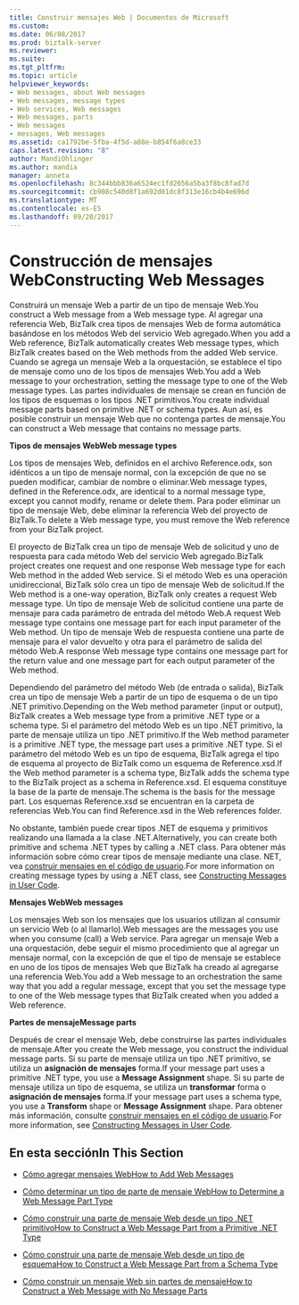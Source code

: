 ```yaml
---
title: Construir mensajes Web | Documentos de Microsoft
ms.custom: 
ms.date: 06/08/2017
ms.prod: biztalk-server
ms.reviewer: 
ms.suite: 
ms.tgt_pltfrm: 
ms.topic: article
helpviewer_keywords:
- Web messages, about Web messages
- Web messages, message types
- Web services, Web messages
- Web messages, parts
- Web messages
- messages, Web messages
ms.assetid: ca1792be-5fba-4f5d-a88e-b854f6a8ce33
caps.latest.revision: "8"
author: MandiOhlinger
ms.author: mandia
manager: anneta
ms.openlocfilehash: 8c344bbb836a6524ec1fd2656a5ba3f8bc8fad7d
ms.sourcegitcommit: cb908c540d8f1a692d01dc8f313e16cb4b4e696d
ms.translationtype: MT
ms.contentlocale: es-ES
ms.lasthandoff: 09/20/2017
---
```

# <a name="constructing-web-messages"></a><span data-ttu-id="e5c09-102">Construcción de mensajes Web</span><span class="sxs-lookup"><span data-stu-id="e5c09-102">Constructing Web Messages</span></span>
<span data-ttu-id="e5c09-103">Construirá un mensaje Web a partir de un tipo de mensaje Web.</span><span class="sxs-lookup"><span data-stu-id="e5c09-103">You construct a Web message from a Web message type.</span></span> <span data-ttu-id="e5c09-104">Al agregar una referencia Web, BizTalk crea tipos de mensajes Web de forma automática basándose en los métodos Web del servicio Web agregado.</span><span class="sxs-lookup"><span data-stu-id="e5c09-104">When you add a Web reference, BizTalk automatically creates Web message types, which BizTalk creates based on the Web methods from the added Web service.</span></span> <span data-ttu-id="e5c09-105">Cuando se agrega un mensaje Web a la orquestación, se establece el tipo de mensaje como uno de los tipos de mensajes Web.</span><span class="sxs-lookup"><span data-stu-id="e5c09-105">You add a Web message to your orchestration, setting the message type to one of the Web message types.</span></span> <span data-ttu-id="e5c09-106">Las partes individuales de mensaje se crean en función de los tipos de esquemas o los tipos .NET primitivos.</span><span class="sxs-lookup"><span data-stu-id="e5c09-106">You create individual message parts based on primitive .NET or schema types.</span></span> <span data-ttu-id="e5c09-107">Aun así, es posible construir un mensaje Web que no contenga partes de mensaje.</span><span class="sxs-lookup"><span data-stu-id="e5c09-107">You can construct a Web message that contains no message parts.</span></span>  
  
 <span data-ttu-id="e5c09-108">**Tipos de mensajes Web**</span><span class="sxs-lookup"><span data-stu-id="e5c09-108">**Web message types**</span></span>  
  
 <span data-ttu-id="e5c09-109">Los tipos de mensajes Web, definidos en el archivo Reference.odx, son idénticos a un tipo de mensaje normal, con la excepción de que no se pueden modificar, cambiar de nombre o eliminar.</span><span class="sxs-lookup"><span data-stu-id="e5c09-109">Web message types, defined in the Reference.odx, are identical to a normal message type, except you cannot modify, rename or delete them.</span></span> <span data-ttu-id="e5c09-110">Para poder eliminar un tipo de mensaje Web, debe eliminar la referencia Web del proyecto de BizTalk.</span><span class="sxs-lookup"><span data-stu-id="e5c09-110">To delete a Web message type, you must remove the Web reference from your BizTalk project.</span></span>  
  
 <span data-ttu-id="e5c09-111">El proyecto de BizTalk crea un tipo de mensaje Web de solicitud y uno de respuesta para cada método Web del servicio Web agregado.</span><span class="sxs-lookup"><span data-stu-id="e5c09-111">BizTalk project creates one request and one response Web message type for each Web method in the added Web service.</span></span> <span data-ttu-id="e5c09-112">Si el método Web es una operación unidireccional, BizTalk sólo crea un tipo de mensaje Web de solicitud.</span><span class="sxs-lookup"><span data-stu-id="e5c09-112">If the Web method is a one-way operation, BizTalk only creates a request Web message type.</span></span> <span data-ttu-id="e5c09-113">Un tipo de mensaje Web de solicitud contiene una parte de mensaje para cada parámetro de entrada del método Web.</span><span class="sxs-lookup"><span data-stu-id="e5c09-113">A request Web message type contains one message part for each input parameter of the Web method.</span></span> <span data-ttu-id="e5c09-114">Un tipo de mensaje Web de respuesta contiene una parte de mensaje para el valor devuelto y otra para el parámetro de salida del método Web.</span><span class="sxs-lookup"><span data-stu-id="e5c09-114">A response Web message type contains one message part for the return value and one message part for each output parameter of the Web method.</span></span>  
  
 <span data-ttu-id="e5c09-115">Dependiendo del parámetro del método Web (de entrada o salida), BizTalk crea un tipo de mensaje Web a partir de un tipo de esquema o de un tipo .NET primitivo.</span><span class="sxs-lookup"><span data-stu-id="e5c09-115">Depending on the Web method parameter (input or output), BizTalk creates a Web message type from a primitive .NET type or a schema type.</span></span> <span data-ttu-id="e5c09-116">Si el parámetro del método Web es un tipo .NET primitivo, la parte de mensaje utiliza un tipo .NET primitivo.</span><span class="sxs-lookup"><span data-stu-id="e5c09-116">If the Web method parameter is a primitive .NET type, the message part uses a primitive .NET type.</span></span> <span data-ttu-id="e5c09-117">Si el parámetro del método Web es un tipo de esquema, BizTalk agrega el tipo de esquema al proyecto de BizTalk como un esquema de Reference.xsd.</span><span class="sxs-lookup"><span data-stu-id="e5c09-117">If the Web method parameter is a schema type, BizTalk adds the schema type to the BizTalk project as a schema in Reference.xsd.</span></span> <span data-ttu-id="e5c09-118">El esquema constituye la base de la parte de mensaje.</span><span class="sxs-lookup"><span data-stu-id="e5c09-118">The schema is the basis for the message part.</span></span> <span data-ttu-id="e5c09-119">Los esquemas Reference.xsd se encuentran en la carpeta de referencias Web.</span><span class="sxs-lookup"><span data-stu-id="e5c09-119">You can find Reference.xsd in the Web references folder.</span></span>  
  
 <span data-ttu-id="e5c09-120">No obstante, también puede crear tipos .NET de esquema y primitivos realizando una llamada a la clase .NET.</span><span class="sxs-lookup"><span data-stu-id="e5c09-120">Alternatively, you can create both primitive and schema .NET types by calling a .NET class.</span></span> <span data-ttu-id="e5c09-121">Para obtener más información sobre cómo crear tipos de mensaje mediante una clase. NET, vea [construir mensajes en el código de usuario](../core/constructing-messages-in-user-code.md).</span><span class="sxs-lookup"><span data-stu-id="e5c09-121">For more information on creating message types by using a .NET class, see [Constructing Messages in User Code](../core/constructing-messages-in-user-code.md).</span></span>  
  
 <span data-ttu-id="e5c09-122">**Mensajes Web**</span><span class="sxs-lookup"><span data-stu-id="e5c09-122">**Web messages**</span></span>  
  
 <span data-ttu-id="e5c09-123">Los mensajes Web son los mensajes que los usuarios utilizan al consumir un servicio Web (o al llamarlo).</span><span class="sxs-lookup"><span data-stu-id="e5c09-123">Web messages are the messages you use when you consume (call) a Web service.</span></span> <span data-ttu-id="e5c09-124">Para agregar un mensaje Web a una orquestación, debe seguir el mismo procedimiento que al agregar un mensaje normal, con la excepción de que el tipo de mensaje se establece en uno de los tipos de mensajes Web que BizTalk ha creado al agregarse una referencia Web.</span><span class="sxs-lookup"><span data-stu-id="e5c09-124">You add a Web message to an orchestration the same way that you add a regular message, except that you set the message type to one of the Web message types that BizTalk created when you added a Web reference.</span></span>  
  
 <span data-ttu-id="e5c09-125">**Partes de mensaje**</span><span class="sxs-lookup"><span data-stu-id="e5c09-125">**Message parts**</span></span>  
  
 <span data-ttu-id="e5c09-126">Después de crear el mensaje Web, debe construirse las partes individuales de mensaje.</span><span class="sxs-lookup"><span data-stu-id="e5c09-126">After you create the Web message, you construct the individual message parts.</span></span> <span data-ttu-id="e5c09-127">Si su parte de mensaje utiliza un tipo .NET primitivo, se utiliza un **asignación de mensajes** forma.</span><span class="sxs-lookup"><span data-stu-id="e5c09-127">If your message part uses a primitive .NET type, you use a **Message Assignment** shape.</span></span> <span data-ttu-id="e5c09-128">Si su parte de mensaje utiliza un tipo de esquema, se utiliza un **transformar** forma o **asignación de mensajes** forma.</span><span class="sxs-lookup"><span data-stu-id="e5c09-128">If your message part uses a schema type, you use a **Transform** shape or **Message Assignment** shape.</span></span> <span data-ttu-id="e5c09-129">Para obtener más información, consulte [construir mensajes en el código de usuario](../core/constructing-messages-in-user-code.md).</span><span class="sxs-lookup"><span data-stu-id="e5c09-129">For more information, see [Constructing Messages in User Code](../core/constructing-messages-in-user-code.md).</span></span>  
  
## <a name="in-this-section"></a><span data-ttu-id="e5c09-130">En esta sección</span><span class="sxs-lookup"><span data-stu-id="e5c09-130">In This Section</span></span>  
  
-   [<span data-ttu-id="e5c09-131">Cómo agregar mensajes Web</span><span class="sxs-lookup"><span data-stu-id="e5c09-131">How to Add Web Messages</span></span>](../core/how-to-add-web-messages.md)  
  
-   [<span data-ttu-id="e5c09-132">Cómo determinar un tipo de parte de mensaje Web</span><span class="sxs-lookup"><span data-stu-id="e5c09-132">How to Determine a Web Message Part Type</span></span>](../core/how-to-determine-a-web-message-part-type.md)  
  
-   [<span data-ttu-id="e5c09-133">Cómo construir una parte de mensaje Web desde un tipo .NET primitivo</span><span class="sxs-lookup"><span data-stu-id="e5c09-133">How to Construct a Web Message Part from a Primitive .NET Type</span></span>](../core/how-to-construct-a-web-message-part-from-a-primitive-net-type.md)  
  
-   [<span data-ttu-id="e5c09-134">Cómo construir una parte de mensaje Web desde un tipo de esquema</span><span class="sxs-lookup"><span data-stu-id="e5c09-134">How to Construct a Web Message Part from a Schema Type</span></span>](../core/how-to-construct-a-web-message-part-from-a-schema-type.md)  
  
-   [<span data-ttu-id="e5c09-135">Cómo construir un mensaje Web sin partes de mensaje</span><span class="sxs-lookup"><span data-stu-id="e5c09-135">How to Construct a Web Message with No Message Parts</span></span>](../core/how-to-construct-a-web-message-with-no-message-parts.md)